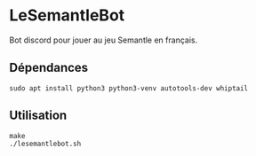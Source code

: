 # LeSemantleBot

Bot discord pour jouer au jeu Semantle en français.

## Dépendances

```
sudo apt install python3 python3-venv autotools-dev whiptail
```

## Utilisation

```
make
./lesemantlebot.sh
```
